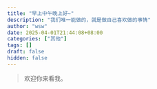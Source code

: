 ```yaml
---
title: "早上中午晚上好~"
description: "我们唯一能做的，就是做自己喜欢做的事情"
author: "wsw"
date: 2025-04-01T21:44:08+08:00
categories: ["其他"]
tags: []
draft: false
hidden: false
---
```


> 欢迎你来看我。
